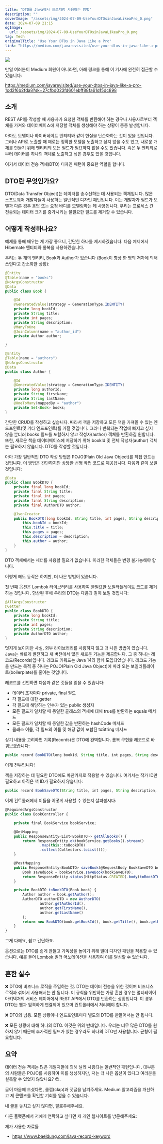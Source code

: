 ```yaml
---
title: "DTO를 Java에서 프로처럼 사용하는 방법"
description: ""
coverImage: "/assets/img/2024-07-09-UseYourDTOsinJavaLikeaPro_0.png"
date: 2024-07-09 21:15
ogImage: 
  url: /assets/img/2024-07-09-UseYourDTOsinJavaLikeaPro_0.png
tag: Tech
originalTitle: "Use Your DTOs in Java Like a Pro"
link: "https://medium.com/javarevisited/use-your-dtos-in-java-like-a-pro-1cd3f6b2fda8"
---
```



<img src="/assets/img/2024-07-09-UseYourDTOsinJavaLikeaPro_0.png" />

만일 여러분이 Medium 회원이 아니라면, 아래 링크를 통해 이 기사에 완전히 접근할 수 있습니다:

https://medium.com/javarevisited/use-your-dtos-in-java-like-a-pro-1cd3f6b2fda8?sk=27cfbd023fd601ebff88fa61d15dc898

## 소개

<div class="content-ad"></div>

REST API를 작성할 때 사용자가 요청한 객체를 반환해야 하는 경우나 사용자로부터 객체를 가져와 데이터베이스에 저장할 객체를 생성해야 하는 상황이 종종 발생합니다.

아마도 모델이나 하이버네이트 엔티티와 같이 현실을 단순화하는 것이 있을 것입니다. 그러나 API로 노출할 때 때로는 정확한 모델을 노출하고 싶지 않을 수도 있고, 새로운 개체를 만들기 위해 엔티티의 모든 필드가 필요하지 않을 수도 있습니다. 혹은 두 엔티티로부터 데이터를 하나의 객체로 노출하고 싶은 경우도 있을 것입니다.

여기서 데이터 전송 객체(DTO) 디자인 패턴이 중요한 역할을 합니다.

## DTO란 무엇인가요?

<div class="content-ad"></div>

DTO(Data Transfer Object)는 데이터를 송수신하는 데 사용되는 객체입니다. 많은 소프트웨어 개발자들이 사용하는 일반적인 디자인 패턴입니다. 이는 개발자가 필드가 모델과 다른 경우 응답 또는 요청 바디를 모델링하는 데 사용됩니다. 우리는 프로세스 간 전송되는 데이터 크기를 증가시키는 불필요한 필드를 제거할 수 있습니다.

## 어떻게 작성하나요?

예제를 통해 배우는 게 가장 좋으니, 간단한 하나를 제시하겠습니다. 다음 예제에서 Hibernate 엔티티와 롬복을 사용하겠습니다.

우리는 두 개의 엔티티, Book과 Author가 있습니다 (Book이 항상 한 명의 저자에 의해 쓰인다고 간소화한 상황):

<div class="content-ad"></div>

```java
@Entity
@Table(name = "books")
@NoArgsConstructor
@Data
public class Book {

    @Id
    @GeneratedValue(strategy = GenerationType.IDENTITY)
    private long bookId;
    private String title;
    private int pages;
    private String description;
    @ManyToOne
    @JoinColumn(name = "author_id")
    private Author author;

}
```

```java
@Entity
@Table(name = "authors")
@NoArgsConstructor
@Data
public class Author {

    @Id
    @GeneratedValue(strategy = GenerationType.IDENTITY)
    private long authorId;
    private String firstName;
    private String lastName;
    @OneToMany(mappedBy = "author")
    private Set<Book> books;
}
```

간단한 CRUD를 작성하고 싶습니다. 따라서 책을 저장하고 모든 책을 가져올 수 있는 엔드포인트(및 기타 엔드포인트)를 가질 것입니다. 그러나 반복되는 작업에 빠지고 싶지 않을 뿐더러 books 필드를 포함하지 않고 작성자(author) 객체를 반환하길 원합니다. 또한, 새로운 책을 데이터베이스에 저장하기 위해 bookId 및 전체 작성자(author) 객체는 필요하지 않습니다. DTO를 작성할 것입니다.

아마 가장 일반적인 DTO 작성 방법은 POJO(Plain Old Java Object)를 직접 만드는 것입니다. 이 방법은 간단하지만 상당한 선행 작업 코드로 제공됩니다. 다음과 같이 보일 것입니다:

<div class="content-ad"></div>

```java
@Data
public class BookDTO {
    private final long bookId;
    private final String title;
    private final int pages;
    private final String description;
    private final AuthorDTO author;

    @JsonCreator
    public BookDTO(long bookId, String title, int pages, String description, AuthorDTO author) {
        this.bookId = bookId;
        this.title = title;
        this.pages = pages;
        this.description = description;
        this.author = author;
    }
}
```

DTO 객체에서는 세터를 사용할 필요가 없습니다. 이러한 객체들은 변경 불가능해야 합니다.

이렇게 해도 동작은 하지만, 더 나은 방법이 있습니다.

첫 번째 옵션은 Lombok 라이브러리를 사용하여 불필요한 보일러플레이트 코드를 제거하는 것입니다. 향상된 후에 우리의 DTO는 다음과 같이 보일 것입니다:

<div class="content-ad"></div>

```java
@AllArgsConstructor
@Getter
public class BookDTO {
    private long bookId;
    private String title;
    private int pages;
    private String description;
    private AuthorDTO author;
}
```

멋지게 보이지만 사실, 외부 라이브러리를 사용하지 않고 더 나은 방법이 있습니다. Java는 빠르게 발전하고 새 버전에서 많은 새로운 기능을 제공합니다. 그 중 하나는 레코드(Records)입니다. 레코드 키워드는 Java 14와 함께 도입되었습니다. 레코드 기능을 만드는 목적 중 하나는 POJO(Plain Old Java Object)에 따라 오는 보일러플레이트(boilerplate)를 줄이는 것입니다.

레코드를 선언하면 다음과 같은 것들을 얻을 수 있습니다:
- 데이터 조각마다 private, final 필드
- 각 필드에 대한 getter
- 각 필드에 해당하는 인수가 있는 public 생성자
- 모든 필드가 일치할 때 동일한 클래스의 객체에 대해 true를 반환하는 equals 메서드
- 모든 필드가 일치할 때 동일한 값을 반환하는 hashCode 메서드
- 클래스 이름, 각 필드의 이름 및 해당 값이 포함된 toString 메서드


<div class="content-ad"></div>

상기 내용을 고려하면 기록(Records)은 DTO에 완벽합니다. 롬복 구현을 레코드로 바꿔보겠습니다:

```js
public record BookDTO(long bookId, String title, int pages, String description, AuthorDTO author) {}
```

이게 전부입니다!

책을 저장하는 데 필요한 DTO에도 마찬가지로 적용할 수 있습니다. 여기서는 작가 ID만 필요하고 아직은 책 ID가 필요하지 않습니다:

<div class="content-ad"></div>

```js
public record BookSaveDTO(String title, int pages, String description, long authorId) {}
```

이제 컨트롤러에서 이들을 어떻게 사용할 수 있는지 살펴봅시다:

```js
@RequiredArgsConstructor
public class BookController {

    private final BookService bookService;

    @GetMapping
    public ResponseEntity<List<BookDTO>> getAllBooks() {
        return ResponseEntity.ok(bookService.getBooks().stream()
                .map(this::toBookDTO)
                .collect(Collectors.toList()));
    }

    @PostMapping
    public ResponseEntity<BookDTO> saveBook(@RequestBody BookSaveDTO bookSaveDTO) {
        Book savedBook = bookService.saveBook(bookSaveDTO);
        return ResponseEntity.status(HttpStatus.CREATED).body(toBookDTO(savedBook));
    }

    private BookDTO toBookDTO(Book book) {
        Author author = book.getAuthor();
        AuthorDTO authorDTO = new AuthorDTO(
                author.getAuthorId(),
                author.getFirstName(),
                author.getLastName()
        );
        return new BookDTO(book.getBookId(), book.getTitle(), book.getPages(), book.getDescription(), authorDTO);
    }
}
```

그게 다에요, 쉽고 간단하죠.

<div class="content-ad"></div>

옵션으로는 DTO를 쉽게 만들고 가독성을 높이기 위해 빌더 디자인 패턴을 적용할 수 있습니다. 예를 들어 Lombok 빌더 어노테이션을 사용하여 이를 달성할 수 있습니다.

## 흔한 실수

❌ DTO에 비즈니스 로직을 주입하는 것. DTO는 데이터 전송을 위한 것이며 비즈니스 로직과 섞어서 사용해서는 안 됩니다. 이 규칙을 위반하는 가장 흔한 경우는 멀티레이어 아키텍처의 서비스 레이어에서 REST API에서 DTO를 반환하는 상황입니다. 이 경우 DTO는 웹과 엄격하게 연결되어 있으며 컨트롤러에서 처리해야 합니다.

❌ DTO의 남용. 모든 상황이나 엔드포인트마다 별도의 DTO를 만들어서는 안 됩니다.

<div class="content-ad"></div>

❌ 모든 상황에 대해 하나의 DTO. 이것은 위의 반대입니다. 우리는 너무 많은 DTO를 원하지 않기 때문에 추가적인 필드가 있는 경우라도 하나의 DTO만 사용합니다. 균형이 필요합니다.

## 요약

데이터 전송 객체는 많은 개발자들에 의해 널리 사용되는 일반적인 패턴입니다. 대부분의 사람들은 POJO를 사용하여 이를 생성하지만, 저는 더 나은 옵션이 있다고 여러분을 설득할 수 있었지 않았나요? 😉.

글이 마음에 드셨다면, 클랩(clap)과 댓글을 남겨주세요. Medium 알고리즘을 개선하고 제 콘텐츠를 확인할 기회를 얻을 수 있습니다.

<div class="content-ad"></div>

내 글을 놓치고 싶지 않다면, 팔로우해주세요.

다른 플랫폼에서 저에게 연락하고 싶다면 제 개인 웹사이트를 방문해주세요:

제가 사용한 자료들

- https://www.baeldung.com/java-record-keyword